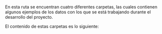 En esta ruta se encuentran cuatro diferentes carpetas, las cuales contienen algunos ejemplos de los datos con los que se está trabajando durante el desarrollo del proyecto.

El contenido de estas carpetas es lo siguiente:

